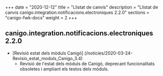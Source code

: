 +++
date        = "2020-12-12"
title       = "Llistat de canvis"
description = "Llistat de canvis canigo.integration.notificacions.electroniques 2.2.0"
sections    = "canigo-fwk-docs"
weight		= 2
+++

## canigo.integration.notificacions.electroniques 2.2.0

- [Revisió estat dels mòduls Canigó] (/noticies/2020-03-24-Revisio_estat_moduls_Canigo_3.4)
   - Revisió de l'estat dels mòduls de Canigó, deprecant funcionalitats obsoletes i ampliant els testos dels mòduls.